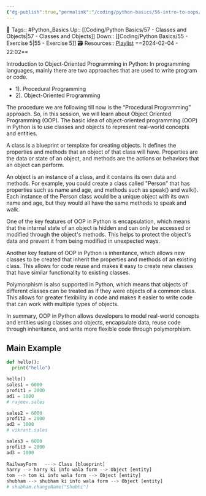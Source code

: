 ```yaml
---
{"dg-publish":true,"permalink":"/coding/python-basics/56-intro-to-oops/","dgPassFrontmatter":true,"noteIcon":"3","created":"2024-02-04T22:02:05.410+05:30","updated":"2024-02-06T23:28:15.516+05:30"}
---
```


🧶 Tags:: #Python_Basics 
Up:: [[Coding/Python Basics/57 - Classes and Objects\|57 - Classes and Objects]]
Down:: [[Coding/Python Basics/55 - Exercise 5\|55 - Exercise 5]]
🗃 Resources:: [Playlist](https://www.youtube.com/playlist?list=PLu0W_9lII9agwh1XjRt242xIpHhPT2llg)
==2024-02-04 - 22:02==

Introduction to Object-Oriented Programming in Python: In programming languages, mainly there are two approaches that are used to write program or code.
- 1). Procedural Programming
- 2). Object-Oriented Programming

The procedure we are following till now is the “Procedural Programming” approach. So, in this session, we will learn about Object Oriented Programming (OOP). The basic idea of object-oriented programming (OOP) in Python is to use classes and objects to represent real-world concepts and entities.

A class is a blueprint or template for creating objects. It defines the properties and methods that an object of that class will have. Properties are the data or state of an object, and methods are the actions or behaviors that an object can perform.

An object is an instance of a class, and it contains its own data and methods. For example, you could create a class called "Person" that has properties such as name and age, and methods such as speak() and walk(). Each instance of the Person class would be a unique object with its own name and age, but they would all have the same methods to speak and walk.

One of the key features of OOP in Python is encapsulation, which means that the internal state of an object is hidden and can only be accessed or modified through the object's methods. This helps to protect the object's data and prevent it from being modified in unexpected ways.

Another key feature of OOP in Python is inheritance, which allows new classes to be created that inherit the properties and methods of an existing class. This allows for code reuse and makes it easy to create new classes that have similar functionality to existing classes.

Polymorphism is also supported in Python, which means that objects of different classes can be treated as if they were objects of a common class. This allows for greater flexibility in code and makes it easier to write code that can work with multiple types of objects.

In summary, OOP in Python allows developers to model real-world concepts and entities using classes and objects, encapsulate data, reuse code through inheritance, and write more flexible code through polymorphism.

## Main Example
```python
def hello():
  print("hello")

hello()
sales1 = 6000
profit1 = 2000
ad1 = 1000
# rajeev.sales

sales2 = 6000
profit2 = 2000
ad2 = 1000 
# vikrant.sales

sales3 = 6000
profit3 = 2000
ad3 = 1000
 
RailwayForm   ---> Class [blueprint]
harry --> harry ki info wala form --> Object [entity]
tom --> tom ki info wala form --> Object [entity]
shubham --> shubham ki info wala form --> Object [entity]
# shubham.changeName("Shubhi")
```